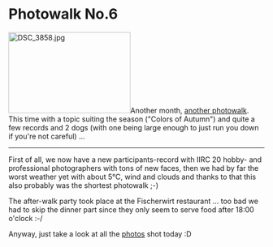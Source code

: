 # Photowalk No.6

<a class="left" href="http://www.flickr.com/photos/zerok/1659262256/" title="Photo Sharing"><img src="http://farm3.static.flickr.com/2315/1659262256_1e64045824_m.jpg" width="240" height="160" alt="DSC_3858.jpg" /></a>Another month, [another photowalk](http://www.photowalk.at/2007/09/24/photowalk-6-colors-of-autumn/). This time with a topic suiting the season ("Colors of Autumn") and quite a few records and 2 dogs (with one being large enough to just run you down if you're not careful) ...

-------------------------------

First of all, we now have a new participants-record with IIRC 20 hobby- and professional photographers with tons of new faces, then we had by far the worst weather yet with about 5°C, wind and clouds and thanks to that this also probably was the shortest photowalk ;-)

The after-walk party took place at the Fischerwirt restaurant ... too bad we had to skip the dinner part since they only seem to serve food after 18:00 o'clock :-/

Anyway, just take a look at all the [photos](http://flickr.com/photos/tags/photowalkat201007/) shot today :D